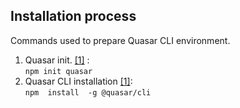 ## Installation process
Commands used to prepare Quasar CLI environment.

 1. Quasar init. <a href=" https://quasar.dev/start/quasar-cli">[1]</a>
:<br>`npm init quasar`
 2. Quasar CLI installation <a href=" https://quasar.dev/start/quasar-cli">[1]</a>:<br>`npm  install  -g @quasar/cli`
